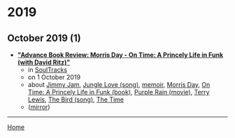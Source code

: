 # 2019

## October 2019 (1)

 - [**"Advance Book Review: Morris Day - On Time: A Princely Life in Funk (with David Ritz)"**](https://www.soultracks.com/book-review-morris-day-on-time)
    - in [SoulTracks](../../../publications/p-t/soultracks/index.md)
    - on 1 October 2019
    - about [Jimmy Jam](../../../topics/jimmy-jam/index.md), [Jungle Love (song)](../../../topics/song/jungle-love/index.md), [memoir](../../../topics/memoir/index.md), [Morris Day](../../../topics/morris-day/index.md), [On Time: A Princely Life in Funk (book)](../../../topics/book/on-time-a-princely-life-in-funk/index.md), [Purple Rain (movie)](../../../topics/movie/purple-rain/index.md), [Terry Lewis](../../../topics/terry-lewis/index.md), [The Bird (song)](../../../topics/song/the-bird/index.md), [The Time](../../../topics/the-time/index.md)
    - ([mirror](https://web.archive.org/web/*/https://www.soultracks.com/book-review-morris-day-on-time))

----

[Home](../index.md)
